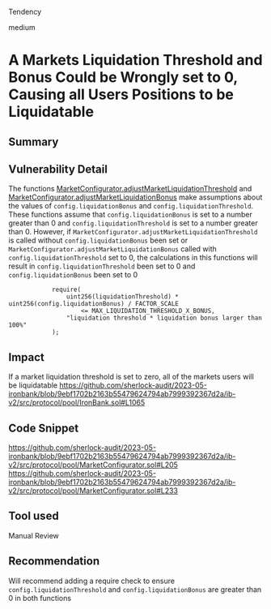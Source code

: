 Tendency

medium

# A Markets Liquidation Threshold and Bonus Could be Wrongly set to 0, Causing all Users Positions to be Liquidatable

## Summary

## Vulnerability Detail
The functions [MarketConfigurator.adjustMarketLiquidationThreshold](https://github.com/sherlock-audit/2023-05-ironbank/blob/9ebf1702b2163b55479624794ab7999392367d2a/ib-v2/src/protocol/pool/MarketConfigurator.sol#L205) and [MarketConfigurator.adjustMarketLiquidationBonus](https://github.com/sherlock-audit/2023-05-ironbank/blob/9ebf1702b2163b55479624794ab7999392367d2a/ib-v2/src/protocol/pool/MarketConfigurator.sol#L233) make assumptions about the values of `config.liquidationBonus` and `config.liquidationThreshold`. These functions assume that `config.liquidationBonus` is set to a number greater than 0 and `config.liquidationThreshold` is set to a number greater than 0. However, if `MarketConfigurator.adjustMarketLiquidationThreshold` is called without `config.liquidationBonus` been set or `MarketConfigurator.adjustMarketLiquidationBonus` called  with `config.liquidationThreshold` set to 0, the calculations in this functions will result in `config.liquidationThreshold` been set to 0 and `config.liquidationBonus` been set to 0
```solidity
            require(
                uint256(liquidationThreshold) * uint256(config.liquidationBonus) / FACTOR_SCALE
                    <= MAX_LIQUIDATION_THRESHOLD_X_BONUS,
                "liquidation threshold * liquidation bonus larger than 100%"
            );
```
## Impact
If a market liquidation threshold is set to zero, all of the markets users will be liquidatable 
https://github.com/sherlock-audit/2023-05-ironbank/blob/9ebf1702b2163b55479624794ab7999392367d2a/ib-v2/src/protocol/pool/IronBank.sol#L1065
## Code Snippet
https://github.com/sherlock-audit/2023-05-ironbank/blob/9ebf1702b2163b55479624794ab7999392367d2a/ib-v2/src/protocol/pool/MarketConfigurator.sol#L205
https://github.com/sherlock-audit/2023-05-ironbank/blob/9ebf1702b2163b55479624794ab7999392367d2a/ib-v2/src/protocol/pool/MarketConfigurator.sol#L233
## Tool used

Manual Review

## Recommendation
Will recommend adding a require check to ensure `config.liquidationThreshold` and `config.liquidationBonus` are greater than 0 in both functions
